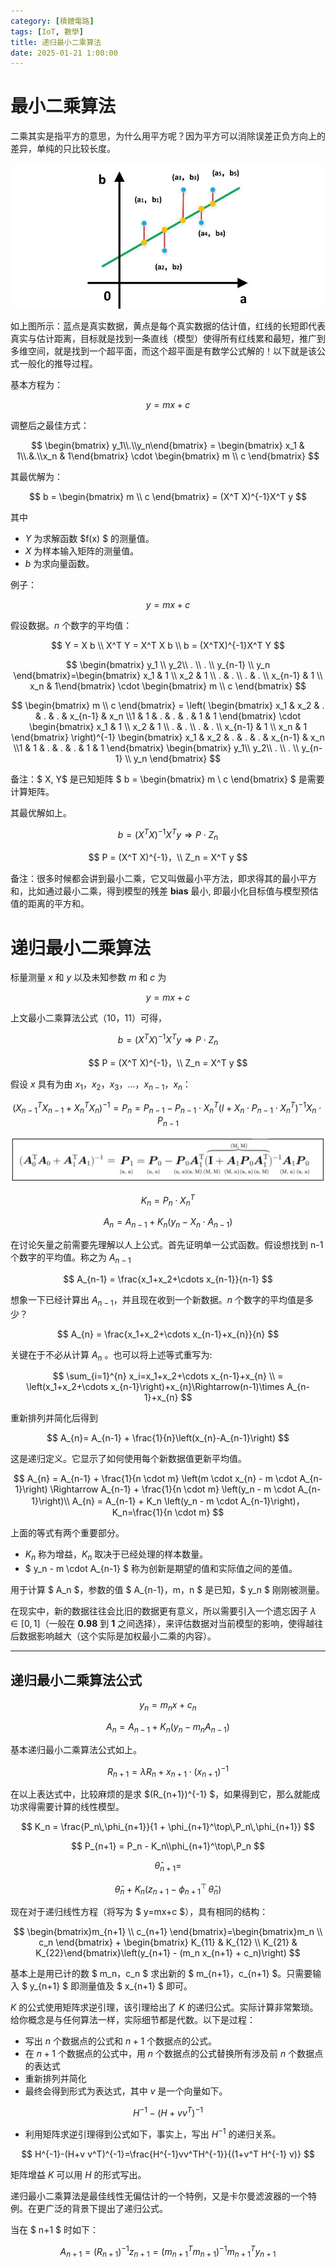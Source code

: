 ```yaml
---
category: [積體電路]
tags: [IoT, 數學]
title: 递归最小二乘算法
date: 2025-01-21 1:00:00
---
```


<style>
  table {
    width: 100%
    }
  td {
    vertical-align: center;
    text-align: center;
  }
  table.inputT{
    margin: 10px;
    width: auto;
    margin-left: auto;
    margin-right: auto;
    border: none;
  }
  input{
    text-align: center;
    padding: 0px 10px;
  }
  iframe{
    width: 100%;
    display: block;
    border-style:none;
  }
</style>

# 最小二乘算法

​二乘其实是指平方的意思，为什么用平方呢？因为平方可以消除误差正负方向上的差异，单纯的只比较长度。


![Alt X](../assets/img/math/lsqmethod.png)


如上图所示：蓝点是真实数据，黄点是每个真实数据的估计值，红线的长短即代表真实与估计距离，目标就是找到一条直线（模型）使得所有红线累和最短，推广到多维空间，就是找到一个超平面，而这个超平面是有数学公式解的！以下就是该公式一般化的推导过程。

基本方程为：

$$
y= mx + c
$$

调整后之最佳方式：

$$
\begin{bmatrix} y_1\\.\\y_n\end{bmatrix} = \begin{bmatrix} x_1 & 1\\.&.\\x_n & 1\end{bmatrix} \cdot \begin{bmatrix} m \\ c \end{bmatrix}
$$

其最优解为：

$$
b = \begin{bmatrix} m \\ c \end{bmatrix} = (X^T X)^{-1}X^T y
$$

其中
 - $Y$ 为求解函数 $f(x) $ 的测量值。
 - $X$ 为样本输入矩阵的测量值。
 - $b$ 为求向量函数。

例子：

$$
y=mx+c
$$

假设数据。$n$ 个数字的平均值：

$$
Y = X b \\
X^T Y  = X^T X b \\
b = (X^TX)^{-1}X^T Y
$$

$$
\begin{bmatrix} y_1 \\ y_2\\ . \\ . \\ y_{n-1} \\ y_n \end{bmatrix}=\begin{bmatrix} x_1 & 1 \\ x_2 & 1 \\ . & . \\ . & . \\ x_{n-1} & 1 \\ x_n & 1\end{bmatrix} \cdot \begin{bmatrix} m \\ c \end{bmatrix}
$$

$$
\begin{bmatrix} m \\ c \end{bmatrix} = \left( \begin{bmatrix} x_1 & x_2 & . & . & . & x_{n-1} & x_n \\1 & 1 & . & . & . & 1 & 1 \end{bmatrix} \cdot \begin{bmatrix} x_1 & 1 \\ x_2 & 1 \\ . & . \\ . & . \\ x_{n-1} & 1 \\ x_n & 1 \end{bmatrix} \right)^{-1} \begin{bmatrix}  x_1 & x_2 & . & . & . & x_{n-1} & x_n \\1 & 1 & . & . & . & 1 & 1 \end{bmatrix} \begin{bmatrix} y_1\\ y_2\\ . \\ . \\ y_{n-1} \\ y_n \end{bmatrix}
$$

备注：$ X, Y$  是已知矩阵 $ b = \begin{bmatrix} m \\ c \end{bmatrix} $ 是需要计算矩阵。

其最优解如上。

$$
b = (X^T X)^{-1}X^T y \Rightarrow  P \cdot Z_n
$$

$$
P = (X^T X)^{-1}，\\
Z_n = X^T y
$$


备注：很多时候都会讲到最小二乘，它又叫做最小平方法，即求得其的最小平方和，比如通过最小二乘，得到模型的残差 **bias** 最小, 即最小化目标值与模型预估值的距离的平方和。

# 递归最小二乘算法

标量测量 $x$ 和 $y$ 以及未知参数 $m$ 和 $c$ 为 

$$ y=mx + c$$ 

上文最小二乘算法公式（10，11）可得，

$$
b = (X^T X)^{-1}X^T y \Rightarrow  P \cdot Z_n
$$

$$
P = (X^T X)^{-1}，\\
Z_n = X^T y
$$

假设 $x$ 具有为由 $x_1，x_2，x_3，...，x_{n-1}，x_n ：$

$$
\left(X_{n-1}^TX_{n-1} + X_n^TX_n\right)^{-1} = P_n = P_{n-1}-P_{n-1} \cdot X_n^T\left (I+X_n \cdot P_{n-1} \cdot X_n^T\right)^{-1}X_n \cdot P_{n-1}
$$

![Alt X](../assets/img/math/formula.png)

$$
K_n = P_n \cdot X_n^T
$$


$$
A_n = A_{n-1}+ K_n \left (y_n-X_n \cdot A_{n-1}\right)
$$

在讨论矢量之前需要先理解以人上公式。首先证明单一公式函数。假设想找到 n-1 个数字的平均值。称之为 $A_{n-1}$

$$
A_{n-1} = \frac{x_1+x_2+\cdots x_{n-1}}{n-1}
$$

想象一下已经计算出 $A_{n-1}$，并且现在收到一个新数据。$n$ 个数字的平均值是多少？

$$
A_{n} = \frac{x_1+x_2+\cdots x_{n-1}+x_{n}}{n}
$$

关键在于不必从计算 $A_{n}$ 。也可以将上述等式重写为:

$$
\sum_{i=1}^{n} x_i=x_1+x_2+\cdots x_{n-1}+x_{n} \\
= \left(x_1+x_2+\cdots x_{n-1}\right)+x_{n}\Rightarrow(n-1)\times A_{n-1}+x_{n}
$$

重新排列并简化后得到

$$
A_{n}= A_{n-1} + \frac{1}{n}\left(x_{n}-A_{n-1}\right)
$$

这是递归定义。它显示了如何使用每个新数据值更新平均值。

$$
A_{n} = A_{n-1} + \frac{1}{n \cdot m} \left(m \cdot x_{n} - m \cdot A_{n-1}\right) 
\Rightarrow A_{n-1} + \frac{1}{n \cdot m} \left(y_n - m \cdot A_{n-1}\right)\\
A_{n} = A_{n-1} + K_n \left(y_n - m \cdot A_{n-1}\right)，K_n=\frac{1}{n \cdot m}
$$

上面的等式有两个重要部分。
 - $K_n$ 称为增益，$K_n$ 取决于已经处理的样本数量。
 - $ y_n - m \cdot A_{n-1} $ 称为创新是期望的值和实际值之间的差值。

用于计算 $ A_n $，参数的值 $ A_{n-1}，m，n $ 是已知，$ y_n $ 刚刚被测量。

在现实中，新的数据往往会比旧的数据更有意义，所以需要引入一个遗忘因子 $\lambda \in [0,1]$（一般在 **0.98** 到 **1** 之间选择），来评估数据对当前模型的影响，使得越往后数据影响越大（这个实际是加权最小二乘的内容）。

---
## 递归最小二乘算法公式


$$
y_n= m_nx+c_n
$$

$$
A_n=A_{n-1}+K_n(y_n-m_nA_{n-1})
$$


基本递归最小二乘算法公式如上。



$$
R_{n+1} = \lambda R_n + x_{n+1} \cdot (x_{n+1})^{-1}
$$


在以上表达式中，比较麻烦的是求 $(R_{n+1})^{-1} $，如果得到它，那么就能成功求得需要计算的线性模型。

$$
K_n = \frac{P_n\,\phi_{n+1}}{1 + \phi_{n+1}^\top\,P_n\,\phi_{n+1}}
$$

$$
P_{n+1} = P_n - K_n\\phi_{n+1}^\top\,P_n
$$

$$
\hat{\theta}_{n+1} =
$$

$$
\hat{\theta}_{n} + K_n (z_{n+1} - \phi_{n+1}^\top\,\hat{\theta}_n)
$$




现在对于递归线性方程（将写为 $ y=mx+c $），具有相同的结构：

$$
\begin{bmatrix}m_{n+1} \\ c_{n+1} \end{bmatrix}=\begin{bmatrix}m_n \\ c_n \end{bmatrix} +
\begin{bmatrix} K_{11} & K_{12} \\ K_{21} & K_{22}\end{bmatrix}\left(y_{n+1} - (m_n x_{n+1} + c_n)\right)
$$

基本上是用已计的数 $ m_n，c_n $ 求出新的 $ m_{n+1}，c_{n+1} $。只需要输入 $ y_{n+1} $ 即测量值及 $ x_{n+1} $ 即可。


$K$ 的公式使用矩阵求逆引理，该引理给出了 $K$ 的递归公式。实际计算非常繁琐。给你概念是与任何算法一样，实际细节都是代数。以下是过程：
 - 写出 $n$ 个数据点的公式和 $n+1$ 个数据点的公式。
 - 在 $n+1$ 个数据点的公式中，用 $n$ 个数据点的公式替换所有涉及前 $n$ 个数据点的表达式
 - 重新排列并简化
 - 最终会得到形式为表达式，其中 $v$ 是一个向量如下。 


$$
H^{-1}-(H+v v^T)^{-1}
$$
 - 利用矩阵求逆引理得到公式如下，事实上，写出 $H^{−1}$ 的递归关系。

$$
H^{-1}-(H+v v^T)^{-1}=\frac{H^{-1}vv^TH^{-1}}{(1+v^T H^{-1} v)}
$$

矩阵增益 $K$ 可以用 $H$ 的形式写出。

递归最小二乘算法是最佳线性无偏估计的一个特例，又是卡尔曼滤波器的一个特例。在更广泛的背景下提出了递归公式。



当在 $ n+1 $ 时如下：

$$ A_{n+1} =  (R_{n+1})^{-1} z_{n+1} = (m_{n+1}^T m_{n+1})^{-1}m_{n+1}^T y_{n+1} $$


